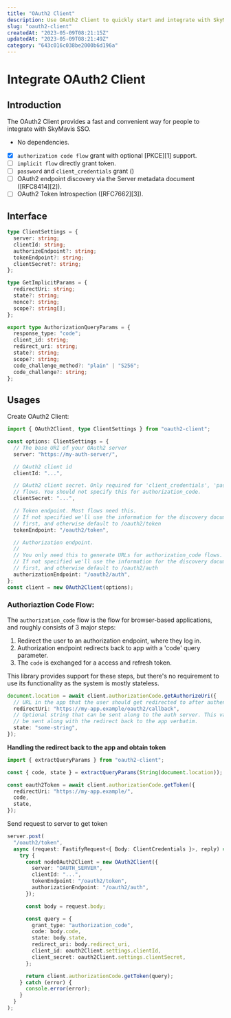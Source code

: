 ```yaml
---
title: "OAuth2 Client"
description: Use OAuth2 Client to quickly start and integrate with SkyMavis SSO.
slug: "oauth2-client"
createdAt: "2023-05-09T08:21:15Z"
updatedAt: "2023-05-09T08:21:49Z"
category: "643c016c038be2000b6d196a"
---
```


# Integrate OAuth2 Client

## Introduction

The OAuth2 Client provides a fast and convenient way for people to integrate with SkyMavis SSO.

- No dependencies.
- [x] `authorization code flow` grant with optional [PKCE][1] support.
- [ ] `implicit flow` directly grant token.
- [ ] `password` and `client_credentials` grant ()
- [ ] OAuth2 endpoint discovery via the Server metadata document ([RFC8414][2]).
- [ ] OAuth2 Token Introspection ([RFC7662][3]).

## Interface

```ts
type ClientSettings = {
  server: string;
  clientId: string;
  authorizeEndpoint?: string;
  tokenEndpoint?: string;
  clientSecret?: string;
};

type GetImplicitParams = {
  redirectUri: string;
  state?: string;
  nonce?: string;
  scope?: string[];
};

export type AuthorizationQueryParams = {
  response_type: "code";
  client_id: string;
  redirect_uri: string;
  state?: string;
  scope?: string;
  code_challenge_method?: "plain" | "S256";
  code_challenge?: string;
};
```

## Usages

Create OAuth2 Client:

```ts
import { OAuth2Client, type ClientSettings } from "oauth2-client";

const options: ClientSettings = {
  // The base URI of your OAuth2 server
  server: "https://my-auth-server/",

  // OAuth2 client id
  clientId: "...",

  // OAuth2 client secret. Only required for 'client_credentials', 'password'
  // flows. You should not specify this for authorization_code.
  clientSecret: "...",

  // Token endpoint. Most flows need this.
  // If not specified we'll use the information for the discovery document
  // first, and otherwise default to /oauth2/token
  tokenEndpoint: "/oauth2/token",

  // Authorization endpoint.
  //
  // You only need this to generate URLs for authorization_code flows.
  // If not specified we'll use the information for the discovery document
  // first, and otherwise default to /oauth2/auth
  authorizationEndpoint: "/oauth2/auth",
};
const client = new OAuth2Client(options);
```

### Authoriaztion Code Flow:

The `authorization_code` flow is the flow for browser-based applications,
and roughly consists of 3 major steps:

1. Redirect the user to an authorization endpoint, where they log in.
2. Authorization endpoint redirects back to app with a 'code' query
   parameter.
3. The `code` is exchanged for a access and refresh token.

This library provides support for these steps, but there's no requirement
to use its functionality as the system is mostly stateless.

```ts
document.location = await client.authorizationCode.getAuthorizeUri({
  // URL in the app that the user should get redirected to after authenticating
  redirectUri: "https://my-app.example/oauth2/callback",
  // Optional string that can be sent along to the auth server. This value will
  // be sent along with the redirect back to the app verbatim.
  state: "some-string",
});
```

**Handling the redirect back to the app and obtain token**

```ts
import { extractQueryParams } from "oauth2-client";

const { code, state } = extractQueryParams(String(document.location));

const oauth2Token = await client.authorizationCode.getToken({
  redirectUri: "https://my-app.example/",
  code,
  state,
});
```

Send request to server to get token

```typescript title="server"
server.post(
  "/oauth2/token",
  async (request: FastifyRequest<{ Body: ClientCredentials }>, reply) => {
    try {
      const nodeOAuth2Client = new OAuth2Client({
        server: "OAUTH_SERVER",
        clientId: "...",
        tokenEndpoint: "/oauth2/token",
        authorizationEndpoint: "/oauth2/auth",
      });

      const body = request.body;

      const query = {
        grant_type: "authorization_code",
        code: body.code,
        state: body.state,
        redirect_uri: body.redirect_uri,
        client_id: oauth2Client.settings.clientId,
        client_secret: oauth2Client.settings.clientSecret,
      };

      return client.authorizationCode.getToken(query);
    } catch (error) {
      console.error(error);
    }
  }
);
```
